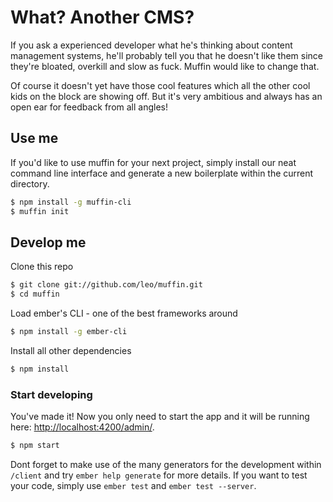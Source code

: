 # What? Another CMS?

If you ask a experienced developer what he's thinking about content management systems, he'll probably tell you that he doesn't like them since they're bloated, overkill and slow as fuck. Muffin would like to change that.

Of course it doesn't yet have those cool features which all the other cool kids on the block are showing off. But it's very ambitious and always has an open ear for feedback from all angles!

## Use me

If you'd like to use muffin for your next project, simply install our neat command line interface and generate a new boilerplate within the current directory.

```bash
$ npm install -g muffin-cli
$ muffin init
```

## Develop me

Clone this repo

```bash
$ git clone git://github.com/leo/muffin.git
$ cd muffin
```

Load ember's CLI - one of the best frameworks around

```bash
$ npm install -g ember-cli
```

Install all other dependencies

```bash
$ npm install
```

### Start developing

You've made it! Now you only need to start the app and it will be running here: [http://localhost:4200/admin/](http://localhost:4200/admin/).

```bash
$ npm start
```

Dont forget to make use of the many generators for the development within `/client` and try `ember help generate` for more details. If you want to test your code, simply use `ember test` and `ember test --server`.
